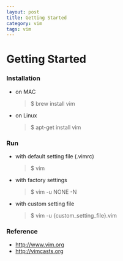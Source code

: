 ```yaml
---
layout: post
title: Getting Started
category: vim
tags: vim
---
```




# Getting Started

### Installation

- on MAC

  > $ brew install vim

- on Linux

  > $ apt-get install vim




### Run

- with default setting file (.vimrc)

  > $ vim


- with factory settings

  >  $ vim -u NONE -N


- with custom setting file

  >  $ vim -u {custom_setting_file}.vim




### Reference

- http://www.vim.org
- http://vimcasts.org

